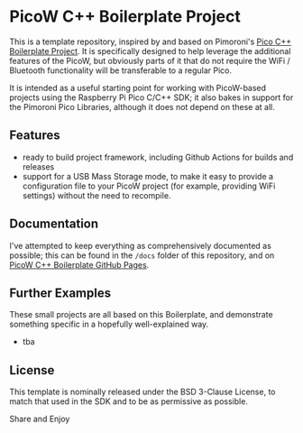 # PicoW C++ Boilerplate Project

This is a template repository, inspired by and based on Pimoroni's 
[Pico C++ Boilerplate Project](https://github.com/pimoroni/pico-boilerplate). 
It is specifically designed to help leverage the additional features of the
PicoW, but obviously parts of it that do not require the WiFi / Bluetooth
functionality will be transferable to a regular Pico.

It is intended as a useful starting point for working with PicoW-based projects
using the Raspberry Pi Pico C/C++ SDK; it also bakes in support for the Pimoroni
Pico Libraries, although it does not depend on these at all.


## Features

* ready to build project framework, including Github Actions for builds and releases
* support for a USB Mass Storage mode, to make it easy to provide a configuration
  file to your PicoW project (for example, providing WiFi settings) without the
  need to recompile.


## Documentation

I've attempted to keep everything as comprehensively documented as possible;
this can be found in the `/docs` folder of this repository, and on
[PicoW C++ Boilerplate GitHub Pages](https://ahnlak.github.io/picow-boilerplate).


## Further Examples

These small projects are all based on this Boilerplate, and demonstrate something
specific in a hopefully well-explained way.

* tba


## License

This template is nominally released under the BSD 3-Clause License, to match that
used in the SDK and to be as permissive as possible.


Share and Enjoy